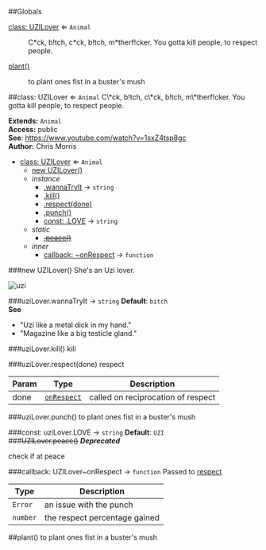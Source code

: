 ##Globals
<dl>
<dt><a href="#UZILover">class: UZILover</a> ⇐ <code>Animal</code></dt>
<dd><p>C*ck, b!tch, c*ck, b!tch, m*therf!cker. You gotta kill people, to respect people.</p>
</dd>
<dt><a href="#plant">plant()</a></dt>
<dd><p>to plant ones fist in a buster&#39;s mush</p>
</dd>
</dl>
<a name="UZILover"></a>
##class: UZILover ⇐ <code>Animal</code>
C\*ck, b!tch, c\*ck, b!tch, m\*therf!cker. You gotta kill people, to respect people.

**Extends:** <code>Animal</code>  
**Access:** public  
**See**: https://www.youtube.com/watch?v=1sxZ4tsp8gc  
**Author:** Chris Morris  

* [class: UZILover](#UZILover) ⇐ <code>Animal</code>
  * [new UZILover()](#new_UZILover_new)
  * _instance_
    * [.wannaTryIt](#UZILover#wannaTryIt) → <code>string</code>
    * [.kill()](#UZILover#kill)
    * [.respect(done)](#UZILover#respect)
    * [.punch()](#UZILover#punch)
    * [const: .LOVE](#UZILover#LOVE) → <code>string</code>
  * _static_
    * ~~[.peace()](#UZILover.peace)~~
  * _inner_
    * [callback: ~onRespect](#UZILover..onRespect) → <code>function</code>

<a name="new_UZILover_new"></a>
###new UZILover()
She's an Uzi lover. 

![uzi](https://sampleface.co.uk/wp-content/uploads/2013/07/fur-q-uzi-lover.png)

<a name="UZILover#wannaTryIt"></a>
###uziLover.wannaTryIt → <code>string</code>
**Default**: `bitch`  
**See**

- "Uzi like a metal dick in my hand."
- "Magazine like a big testicle gland."

<a name="UZILover#kill"></a>
###uziLover.kill()
kill

<a name="UZILover#respect"></a>
###uziLover.respect(done)
respect

| Param | Type | Description |
| --- | --- | --- |
| done | <code>[onRespect](#UZILover..onRespect)</code> | called on reciprocation of respect |

<a name="UZILover#punch"></a>
###uziLover.punch()
to plant ones fist in a buster's mush

<a name="UZILover#LOVE"></a>
###const: uziLover.LOVE → <code>string</code>
**Default**: `UZI`  
<a name="UZILover.peace"></a>
###~~UZILover.peace()~~
***Deprecated***

check if at peace

<a name="UZILover..onRespect"></a>
###callback: UZILover~onRespect → <code>function</code>
Passed to [respect](#UZILover#respect)

| Type | Description |
| --- | --- |
| <code>Error</code> | an issue with the punch |
| <code>number</code> | the respect percentage gained |

<a name="plant"></a>
##plant()
to plant ones fist in a buster's mush

